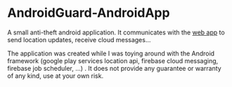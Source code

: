 # AndroidGuard-AndroidApp
A small anti-theft android application. It communicates with the [web app](https://github.com/micjabbour/AndroidGuard-WebApp) to send location updates, receive cloud messages...

The application was created while I was toying around with the Android framework (google play services location api, firebase cloud messaging, firebase job scheduler, ...) . It does not provide any guarantee or warranty of any kind, use at your own risk.
